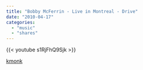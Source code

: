 ```yaml
---
title: "Bobby McFerrin - Live in Montreal - Drive"
date: "2010-04-17"
categories:
  - "music"
  - "shares"
---
```


{{< youtube s1RjFhQ9Sjk >}}

[kmonk](http://kmonk.info/post/498717786/bobby-mcferrin-live-in-montreal-drive)
